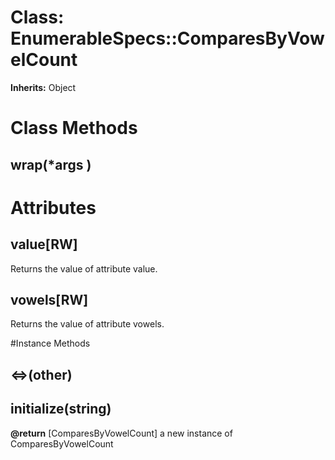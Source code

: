# Class: EnumerableSpecs::ComparesByVowelCount
**Inherits:** Object
    



# Class Methods
## wrap(*args ) [](#method-c-wrap)
# Attributes
## value[RW] [](#attribute-i-value)
Returns the value of attribute value.

## vowels[RW] [](#attribute-i-vowels)
Returns the value of attribute vowels.


#Instance Methods
## <=>(other) [](#method-i-<=>)

## initialize(string) [](#method-i-initialize)

**@return** [ComparesByVowelCount] a new instance of ComparesByVowelCount

